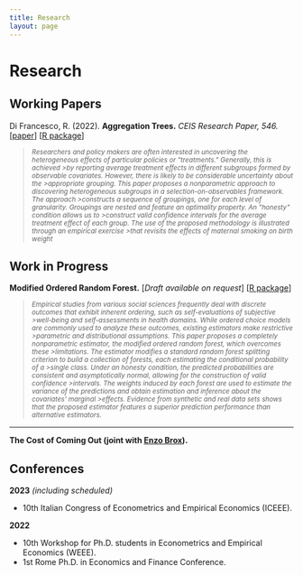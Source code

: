 ```yaml
---
title: Research
layout: page
---
```


# Research

## Working Papers
Di Francesco, R. (2022).
<b>**Aggregation Trees.**</b> <i>CEIS Research Paper, 546.</i>
[<a href="https://papers.ssrn.com/sol3/papers.cfm?abstract_id=4304256">paper</a>]
[<a href="https://riccardo-df.github.io/aggTrees/index.html">R package</a>]

><sub> *Researchers and policy makers are often interested in uncovering the heterogeneous effects of particular policies or "treatments." Generally, this is achieved >by reporting average treatment effects in different subgroups formed by observable covariates. However, there is likely to be considerable uncertainty about the >appropriate grouping. This paper proposes a nonparametric approach to discovering heterogeneous subgroups in a selection-on-observables framework. The approach >constructs a sequence of groupings, one for each level of granularity. Groupings are nested and feature an optimality property. An "honesty" condition allows us to >construct valid confidence intervals for the average treatment effect of each group. The use of the proposed methodology is illustrated through an empirical exercise >that revisits the effects of maternal smoking on birth weight* </sub>

## Work in Progress
<b>**Modified Ordered Random Forest.**</b>
[*Draft available on request*]
[<a href="https://riccardo-df.github.io/morf/">R package</a>]

><sub>*Empirical studies from various social sciences frequently deal with discrete outcomes that exhibit inherent ordering, such as self-evaluations of subjective >well-being and self-assessments in health domains. While ordered choice models are commonly used to analyze these outcomes, existing estimators make restrictive >parametric and distributional assumptions. This paper proposes a completely nonparametric estimator, the modified ordered random forest, which overcomes these >limitations. The estimator modifies a standard random forest splitting criterion to build a collection of forests, each estimating the conditional probability of a >single class. Under an honesty condition, the predicted probabilities are consistent and asymptotically normal, allowing for the construction of valid confidence >intervals. The weights induced by each forest are used to estimate the variance of the predictions and obtain estimation and inference about the covariates' marginal >effects. Evidence from synthetic and real data sets shows that the proposed estimator features a superior prediction performance than alternative estimators.*

___

<b>**The Cost of Coming Out** (joint with [Enzo Brox](https://sites.google.com/view/ebrox)).</b>

## Conferences
**2023** *(including scheduled)*
- 10th Italian Congress of Econometrics and Empirical Economics (ICEEE).

**2022** 
- 10th Workshop for Ph.D. students in Econometrics and Empirical Economics (WEEE).
- 1st Rome Ph.D. in Economics and Finance Conference.
